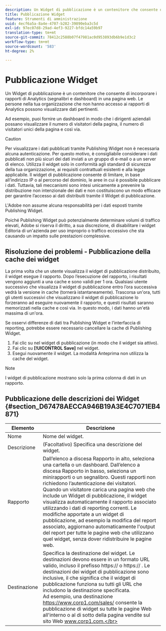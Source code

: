 ```yaml
---
description: Un Widget di pubblicazione è un contenitore che consente di incorporare rapporti di marketing (segnalibri e dashboard) in una pagina web. Le persone della tua organizzazione che non hanno accesso ai rapporti di marketing possono visualizzare dati pertinenti.
title: Pubblicazione Widget
feature: Strumenti di amministrazione
uuid: 4ecf6a5a-8a4e-4707-b282-39890eba3c5d
exl-id: 97ec07d8-29ad-4ef3-9227-bfdc14a59b97
translation-type: tm+mt
source-git-commit: 78412c2588b07f47981ac0d953893db6b9e1d3c2
workflow-type: tm+mt
source-wordcount: '583'
ht-degree: 2%

---
```


# Pubblicazione Widget

Un Widget di pubblicazione è un contenitore che consente di incorporare i rapporti di Analytics (segnalibri e dashboard) in una pagina web. Le persone nella tua organizzazione che non hanno accesso ai rapporti di Analytics possono visualizzare dati pertinenti.

Ad esempio, puoi fornire un dashboard in modo che i dirigenti aziendali possano visualizzare il numero di visitatori della pagina, il numero di visitatori unici della pagina e così via.

>[!CAUTION]
>
>Per visualizzare i dati pubblicati tramite Publishing Widget non è necessaria alcuna autenticazione. Per questo motivo, è consigliabile considerare i dati pubblicati non più sicuri dei dati inviati a un gruppo di e-mail o a un server di elenco. Utilizza il widget solo in conformità agli standard di sicurezza della tua organizzazione, ai requisiti contrattuali esistenti e alla legge applicabile. Il widget di pubblicazione consente di limitare, in base all’indirizzo IP o al percorso del dominio, le aree in cui è possibile pubblicare i dati. Tuttavia, tali meccanismi sono intesi unicamente a prevenire la distribuzione non intenzionale dei dati e non costituiscono un modo efficace per garantire l’accesso ai dati distribuiti tramite il Widget di pubblicazione.
>
> L&#39;Adobe non assume alcuna responsabilità per i dati esposti tramite Publishing Widget.

Poiché Publishing Widget può potenzialmente determinare volumi di traffico elevati, Adobe si riserva il diritto, a sua discrezione, di disabilitare i widget Editoria di un&#39;azienda per uso improprio o traffico eccessivo che sta causando un impatto sulle prestazioni complessive.

## Risoluzione dei problemi - Pubblicazione della cache dei widget

La prima volta che un utente visualizza il widget di pubblicazione distribuito, il widget esegue il rapporto. Dopo l’esecuzione del rapporto, i risultati vengono aggiunti a una cache e sono validi per 1 ora. Qualsiasi utente successivo che visualizza il widget di pubblicazione entro l’ora successiva vedrà la versione in cache (tornerà istantaneamente). Trascorsa un&#39;ora, tutti gli utenti successivi che visualizzano il widget di pubblicazione lo forzeranno ad eseguire nuovamente il rapporto, e questi risultati saranno memorizzati nella cache e così via. In questo modo, i dati hanno un&#39;età massima di un&#39;ora.

Se osservi differenze di dati tra Publishing Widget e l’interfaccia di reporting, potrebbe essere necessario cancellare la cache di Publishing Widget.

1. Fai clic su nel widget di pubblicazione (in modo che il widget sia attivo).
1. Fai clic su **[!UICONTROL Save]** nel widget.
1. Esegui nuovamente il widget. La modalità Anteprima non utilizza la cache del widget.

>[!NOTE]
>
>I widget di pubblicazione mostrano solo la prima colonna di dati in un rapporto.

## Pubblicazione delle descrizioni dei Widget {#section_D67478AECCA946B19A3E4C7071EB4871}

| Elemento | Descrizione |
|--- |--- |
| Nome | Nome del widget. |
| Descrizione | (Facoltativo) Specifica una descrizione del widget. |
| Rapporto | Dall’elenco a discesa Rapporto in alto, seleziona una cartella o un dashboard. Dall’elenco a discesa Rapporto in basso, seleziona un minirapporti o un segnalibro.  Questi rapporti non richiedono l’autenticazione dei visitatori. <br>Quando un visitatore carica una pagina web che include un Widget di pubblicazione, il widget visualizza automaticamente il rapporto associato utilizzando i dati di reporting correnti. Le modifiche apportate a un widget di pubblicazione, ad esempio la modifica del report associato, aggiornano automaticamente l&#39;output del report per tutte le pagine web che utilizzano quel widget, senza dover ridistribuire le pagine web.</br> |
| Destinazione | Specifica la destinazione del widget.   Le destinazioni devono essere in un formato URL valido, incluso il prefisso https:// o https:// . Le destinazioni dei widget di pubblicazione sono inclusive, il che significa che il widget di pubblicazione funziona su tutti gli URL che includono la destinazione specificata. <br>Ad esempio, una destinazione https://www.corp1.com/sales/ consente la pubblicazione di widget su tutte le pagine Web all&#39;interno o al di sotto della pagina vendite sul sito Web www.corp1.com.</br> |
